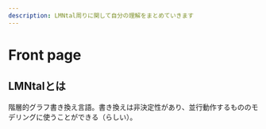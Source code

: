 ```yaml
---
description: LMNtal周りに関して自分の理解をまとめていきます
---
```


# Front page

## LMNtalとは

階層的グラフ書き換え言語。書き換えは非決定性があり、並行動作するもののモデリングに使うことができる（らしい）。



